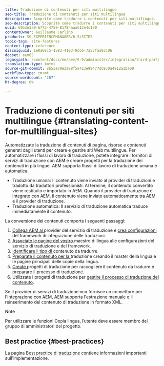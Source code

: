 ```yaml
---
title: Traduzione di contenuti per siti multilingue
seo-title: Traduzione di contenuti per siti multilingue
description: Scoprite come tradurre i contenuti per siti multilingue.
seo-description: Scoprite come tradurre i contenuti per siti multilingue.
uuid: 69b3e3a9-6773-4759-8178-aaa612e4c170
contentOwner: Guillaume Carlino
products: SG_EXPERIENCEMANAGER/6.5/SITES
topic-tags: site-features
content-type: reference
discoiquuid: 1e0a68c5-1583-4103-9dbb-7a53faa03c06
docset: aem65
legacypath: /content/docs/en/aem/6-0/administer/integration/third-party-services/machine-translation
translation-type: tm+mt
source-git-commit: 8b53e79e3a88f58423e99477db930a4912a1ba09
workflow-type: tm+mt
source-wordcount: '267'
ht-degree: 0%

---
```



# Traduzione di contenuti per siti multilingue {#translating-content-for-multilingual-sites}

Automatizzate la traduzione di contenuti di pagina, risorse e contenuti generati dagli utenti per creare e gestire siti Web multilingue. Per automatizzare i flussi di lavoro di traduzione, potete integrare i fornitori di servizi di traduzione con AEM e creare progetti per la traduzione dei contenuti in più lingue. AEM supporta flussi di lavoro di traduzione umana e automatica.

* Traduzione umana: Il contenuto viene inviato al provider di traduzioni e tradotto da traduttori professionisti. Al termine, il contenuto convertito viene restituito e importato in AEM. Quando il provider di traduzione è integrato con AEM, il contenuto viene inviato automaticamente tra AEM e il provider di traduzione.
* Traduzione automatica: Il servizio di traduzione automatica traduce immediatamente il contenuto.

La conversione dei contenuti comporta i seguenti passaggi:

1. [Collega AEM al ](/help/sites-administering/tc-tic.md#connecting-to-a-translation-service-provider) provider del servizio di traduzione e  [crea configurazioni](/help/sites-administering/tc-tic.md) del framework di integrazione delle traduzioni.
1. [Associate le pagine del vostro ](/help/sites-administering/tc-tic.md#configuring-pages-for-translation) maestro di lingua alle configurazioni del servizio di traduzione e del framework.
1. [Identificare il tipo di ](/help/sites-administering/tc-rules.md) contenuto da tradurre.
1. [Preparate il contenuto per la ](/help/sites-administering/tc-prep.md) traduzione creando il master della lingua e le pagine principali delle copie della lingua.
1. [Create ](/help/sites-administering/tc-manage.md) progetti di traduzione per raccogliere il contenuto da tradurre e preparare il processo di traduzione.
1. Utilizzate i progetti di traduzione per [gestire il processo di traduzione del contenuto](/help/sites-administering/tc-manage.md).

Se il provider di servizi di traduzione non fornisce un connettore per l&#39;integrazione con AEM, AEM supporta l&#39;estrazione manuale e il reinserimento del contenuto di traduzione in formato XML.

>[!NOTE]
>
>Per utilizzare le funzioni Copia lingua, l’utente deve essere membro del gruppo di amministratori del progetto.

## Best practice   {#best-practices}

La pagina [Best practice di traduzione](/help/sites-administering/tc-bp.md) contiene informazioni importanti sull&#39;implementazione.
